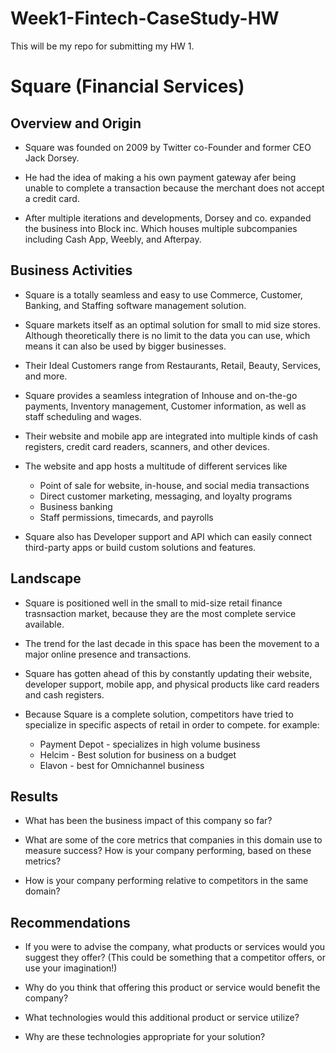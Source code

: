 # Week1-Fintech-CaseStudy-HW
This will be my repo for submitting my HW 1.

# Square (Financial Services)

## Overview and Origin

* Square was founded on 2009 by Twitter co-Founder and former CEO Jack Dorsey.

* He had the idea of making a his own payment gateway 
  afer being unable to complete a transaction because the merchant does not accept a credit card.

* After multiple iterations and developments, Dorsey and co. expanded the business into Block inc. Which
  houses multiple subcompanies including Cash App, Weebly, and Afterpay.


## Business Activities

* Square is a totally seamless and easy to use Commerce, Customer, Banking, and Staffing software management solution.

* Square markets itself as an optimal solution for small to mid size stores. Although theoretically there is
  no limit to the data you can use, which means it can also be used by bigger businesses.
  
* Their Ideal Customers range from Restaurants, Retail, Beauty, Services, and more. 

* Square provides a seamless integration of Inhouse and on-the-go payments, Inventory management, Customer information,
  as well as staff scheduling and wages.

* Their website and mobile app are integrated into multiple kinds of cash registers, credit card readers, scanners, and other devices.

* The website and app hosts a multitude of different services like 
  * Point of sale for website, in-house, and social media transactions
  * Direct customer marketing, messaging, and loyalty programs
  * Business banking 
  * Staff permissions, timecards, and payrolls

* Square also has Developer support and API which can easily connect third-party apps or build custom solutions and features.


## Landscape

* Square is positioned well in the small to mid-size retail finance trasnsaction market, because they are
  the most complete service available. 

* The trend for the last decade in this space has been the movement to a major online presence and transactions.

* Square has gotten ahead of this by constantly updating their website, developer support, mobile app, and physical products like
  card readers and cash registers.

* Because Square is a complete solution, competitors have tried to specialize in specific aspects of retail in order to compete.
  for example:
  * Payment Depot - specializes in high volume business
  * Helcim - Best solution for business on a budget
  * Elavon - best for Omnichannel business


## Results

* What has been the business impact of this company so far?

* What are some of the core metrics that companies in this domain use to measure success? How is your company performing, based on these metrics?

* How is your company performing relative to competitors in the same domain?


## Recommendations

* If you were to advise the company, what products or services would you suggest they offer? (This could be something that a competitor offers, or use your imagination!)

* Why do you think that offering this product or service would benefit the company?

* What technologies would this additional product or service utilize?

* Why are these technologies appropriate for your solution?
